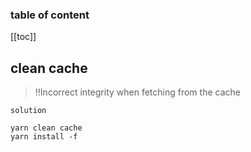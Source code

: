 <div align="center">
  <span class="iconify" data-icon="la:yarn" data-inline="false" width="100"></span>
</div>

<h3>table of content</h3>

[[toc]]

## clean cache

> !!Incorrect integrity when fetching from the cache

`solution`

```
yarn clean cache
yarn install -f
```
